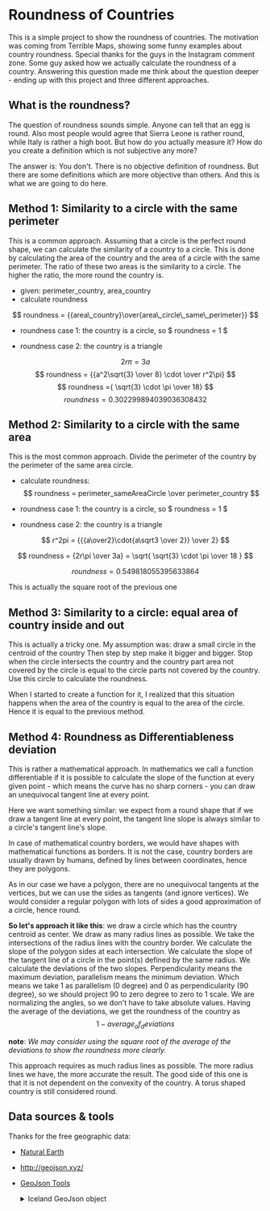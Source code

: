 # Roundness of Countries

This is a simple project to show the roundness of countries. The motivation was coming from Terrible Maps, showing some funny examples about country roundness. Special thanks for the guys in the Instagram comment zone. Some guy asked how we actually calculate the roundness of a country. Answering this question made me think about the question deeper - ending up with this project and three different approaches.

## What is the roundness?

The question of roundness sounds simple. Anyone can tell that an egg is round. Also most people would agree that Sierra Leone is rather round, while Italy is rather a high boot. But how do you actually measure it? How do you create a definition which is not subjective any more?

The answer is: You don't. There is no objective definition of roundness. But there are some definitions which are more objective than others. And this is what we are going to do here.

## Method 1: Similarity to a circle with the same perimeter

This is a common approach. Assuming that a circle is the perfect round shape, we can calculate the similarity of a country to a circle. This is done by calculating the area of the country and the area of a circle with the same perimeter. The ratio of these two areas is the similarity to a circle. The higher the ratio, the more round the country is.

- given: perimeter_country, area_country
- calculate roundness

$$ roundness = {{area\_country}\over{area\_circle\_same\_perimeter}} $$

- roundness case 1: the country is a circle, so $ roundness = 1 $

- roundness case 2: the country is a triangle

$$ 2r\pi = 3a $$
$$ roundness = {{a^2\sqrt{3} \over 8} \cdot \over r^2\pi} $$
$$ roundness ={ \sqrt{3} \cdot \pi \over 18} $$
$$ roundness = 0.302299894039036308432 $$

## Method 2: Similarity to a circle with the same area

This is the most common approach. Divide the perimeter of the country by the perimeter of the same area circle.

- calculate roundness:
  $$ roundness = perimeter_sameAreaCircle \over perimeter_country $$

- roundness case 1: the country is a circle, so $ roundness = 1 $

- roundness case 2: the country is a triangle

$$ r^2pi = {{{a\over2}\cdot{a\sqrt3 \over 2}} \over 2} $$

$$ roundness = {2r\pi \over 3a} = \sqrt{ \sqrt{3} \cdot \pi \over 18 } $$

$$ roundness = 0.549818055395633864 $$

This is actually the square root of the previous one

## Method 3: Similarity to a circle: equal area of country inside and out

This is actually a tricky one. My assumption was: draw a small circle in the centroid of the country Then step by step make it bigger and bigger. Stop when the circle intersects the country and the country part area not covered by the circle is equal to the circle parts not covered by the country. Use this circle to calculate the roundness.

When I started to create a function for it, I realized that this situation happens when the area of the country is equal to the area of the circle.
Hence it is equal to the previous method.

## Method 4: Roundness as Differentiableness deviation

This is rather a mathematical approach. In mathematics we call a function differentiable if it is possible to calculate the slope of the function at every given point - which means the curve has no sharp corners - you can draw an unequivocal tangent line at every point.

Here we want something similar: we expect from a round shape that if we draw a tangent line at every point, the tangent line slope is always similar to a circle's tangent line's slope.

In case of mathematical country borders, we would have shapes with mathematical functions as borders. It is not the case, country borders are usually drawn by humans, defined by lines between coordinates, hence they are polygons.

As in our case we have a polygon, there are no unequivocal tangents at the vertices, but we can use the sides as tangents (and ignore vertices). We would consider a regular polygon with lots of sides a good approximation of a circle, hence round.

**So let's approach it like this**: we draw a circle which has the country centroid as center. We draw as many radius lines as possible. We take the intersections of the radius lines with the country border. We calculate the slope of the polygon sides at each intersection. We calculate the slope of the tangent line of a circle in the point(s) defined by the same radius. We calculate the deviations of the two slopes. Perpendicularity means the maximum deviation, parallelism means the minimum deviation. Which means we take 1 as parallelism (0 degree) and 0 as perpendicularity (90 degree), so we should project 90 to zero degree to zero to 1 scale. We are normalizing the angles, so we don't have to take absolute values. Having the average of the deviations, we get the roundness of the country as
$$ 1 - average_of_deviations $$

**note**: _We may consider using the square root of the average of the deviations to show the roundness more clearly._

This approach requires as much radius lines as possible. The more radius lines we have, the more accurate the result. The good side of this one is that it is not dependent on the convexity of the country. A torus shaped country is still considered round.

## Data sources & tools

Thanks for the free geographic data:

- [Natural Earth](https://www.naturalearthdata.com/downloads/10m-cultural-vectors/10m-admin-0-countries/)
- <http://geojson.xyz/>
- [GeoJson Tools](https://geojson.tools/)

  <details>
  <summary>
  Iceland GeoJson object
  </summary>

  Copy this one into the GeoJson tools to see the result.

  ```json
  {
    "type": "Feature",
    "properties": {
      "scalerank": 1,
      "labelrank": 3,
      "sovereignt": "Iceland",
      "sov_a3": "ISL",
      "adm0_dif": 0,
      "level": 2,
      "type": "Sovereign country",
      "admin": "Iceland",
      "adm0_a3": "ISL",
      "geou_dif": 0,
      "geounit": "Iceland",
      "gu_a3": "ISL",
      "su_dif": 0,
      "subunit": "Iceland",
      "su_a3": "ISL",
      "brk_diff": 0,
      "name": "Iceland",
      "name_long": "Iceland",
      "brk_a3": "ISL",
      "brk_name": "Iceland",
      "brk_group": null,
      "abbrev": "Iceland",
      "postal": "IS",
      "formal_en": "Republic of Iceland",
      "formal_fr": null,
      "note_adm0": null,
      "note_brk": null,
      "name_sort": "Iceland",
      "name_alt": null,
      "mapcolor7": 1,
      "mapcolor8": 4,
      "mapcolor9": 4,
      "mapcolor13": 9,
      "pop_est": 306694,
      "gdp_md_est": 12710,
      "pop_year": -99,
      "lastcensus": -99,
      "gdp_year": -99,
      "economy": "2. Developed region: nonG7",
      "income_grp": "1. High income: OECD",
      "wikipedia": -99,
      "fips_10": null,
      "iso_a2": "IS",
      "iso_a3": "ISL",
      "iso_n3": "352",
      "un_a3": "352",
      "wb_a2": "IS",
      "wb_a3": "ISL",
      "woe_id": -99,
      "adm0_a3_is": "ISL",
      "adm0_a3_us": "ISL",
      "adm0_a3_un": -99,
      "adm0_a3_wb": -99,
      "continent": "Europe",
      "region_un": "Europe",
      "subregion": "Northern Europe",
      "region_wb": "Europe & Central Asia",
      "name_len": 7,
      "long_len": 7,
      "abbrev_len": 7,
      "tiny": -99,
      "homepart": 1,
      "featureclass": "Admin-0 country"
    },
    "geometry": {
      "type": "Polygon",
      "coordinates": [
        [
          [-14.508695441129234, 66.45589223903143],
          [-14.739637417041607, 65.8087482774403],
          [-13.60973222497981, 65.12667104761987],
          [-14.909833746794902, 64.36408193628868],
          [-17.794438035543422, 63.678749091233854],
          [-18.656245896874992, 63.49638296167582],
          [-19.97275468594276, 63.64363495549153],
          [-22.762971971110158, 63.960178941495386],
          [-21.778484259517683, 64.40211579045551],
          [-23.95504391121911, 64.8911298692335],
          [-22.184402635170358, 65.0849681667603],
          [-22.227423265053332, 65.37859365504274],
          [-24.326184047939336, 65.61118927678847],
          [-23.65051469572309, 66.26251902939522],
          [-22.134922451250887, 66.41046865504687],
          [-20.57628373867955, 65.73211212835143],
          [-19.05684160000159, 66.27660085719477],
          [-17.79862382655905, 65.99385325790978],
          [-16.167818976292125, 66.52679230413587],
          [-14.508695441129234, 66.45589223903143]
        ]
      ]
    }
  }
  ```

  </details>
